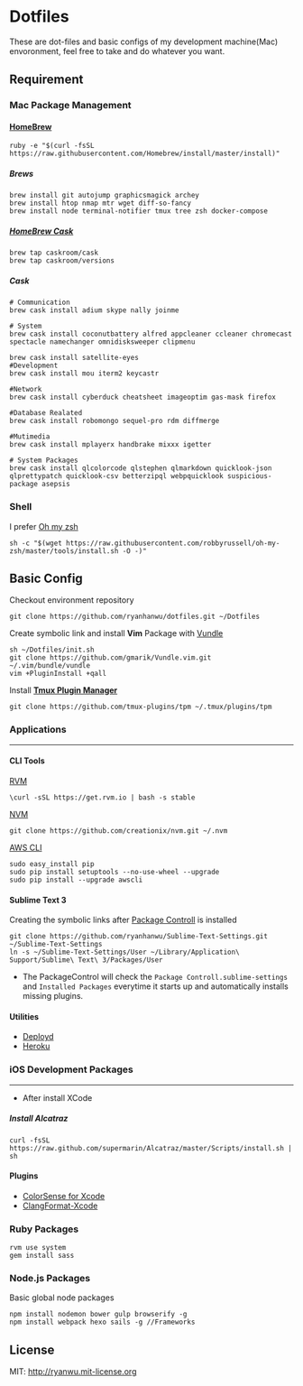# Dotfiles

These are dot-files and basic configs of my development machine(Mac) envoronment, feel free to take and do whatever you want.

## Requirement
### Mac Package Management

#### [HomeBrew](http://brew.sh/)

```
ruby -e "$(curl -fsSL https://raw.githubusercontent.com/Homebrew/install/master/install)"
```

##### Brews
```
brew install git autojump graphicsmagick archey
brew install htop nmap mtr wget diff-so-fancy
brew install node terminal-notifier tmux tree zsh docker-compose
```

##### [HomeBrew Cask](http://caskroom.io/)
```
brew tap caskroom/cask
brew tap caskroom/versions
```

##### Cask
```
# Communication
brew cask install adium skype nally joinme

# System 
brew cask install coconutbattery alfred appcleaner ccleaner chromecast spectacle namechanger omnidisksweeper clipmenu

brew cask install satellite-eyes
#Development
brew cask install mou iterm2 keycastr

#Network
brew cask install cyberduck cheatsheet imageoptim gas-mask firefox

#Database Realated
brew cask install robomongo sequel-pro rdm diffmerge

#Mutimedia
brew cask install mplayerx handbrake mixxx igetter

# System Packages
brew cask install qlcolorcode qlstephen qlmarkdown quicklook-json qlprettypatch quicklook-csv betterzipql webpquicklook suspicious-package asepsis
```

### Shell

I prefer [Oh my zsh](https://github.com/robbyrussell/oh-my-zsh)

```
sh -c "$(wget https://raw.githubusercontent.com/robbyrussell/oh-my-zsh/master/tools/install.sh -O -)"
```


## Basic Config
Checkout environment repository

```
git clone https://github.com/ryanhanwu/dotfiles.git ~/Dotfiles
```

Create symbolic link and install **Vim** Package with [Vundle](https://github.com/gmarik/Vundle.vim)

```
sh ~/Dotfiles/init.sh
git clone https://github.com/gmarik/Vundle.vim.git ~/.vim/bundle/vundle
vim +PluginInstall +qall
```
Install [**Tmux Plugin Manager**](https://github.com/tmux-plugins/tpm)
```
git clone https://github.com/tmux-plugins/tpm ~/.tmux/plugins/tpm
```

### Applications
---
#### CLI Tools
[RVM](http://rvm.io/)

```
\curl -sSL https://get.rvm.io | bash -s stable
```

[NVM](https://github.com/creationix/nvm)

```
git clone https://github.com/creationix/nvm.git ~/.nvm
```
[AWS CLI](http://docs.aws.amazon.com/cli/latest/userguide/cli-chap-getting-set-up.html#install-with-pip)

```
sudo easy_install pip
sudo pip install setuptools --no-use-wheel --upgrade
sudo pip install --upgrade awscli
```
#### Sublime Text 3
Creating the symbolic links after [Package Controll](https://packagecontrol.io/installation) is installed

```
git clone https://github.com/ryanhanwu/Sublime-Text-Settings.git ~/Sublime-Text-Settings
ln -s ~/Sublime-Text-Settings/User ~/Library/Application\ Support/Sublime\ Text\ 3/Packages/User
```
* The PackageControl will check the ```Package Controll.sublime-settings``` and ```Installed Packages``` everytime it starts up and automatically installs missing plugins.


#### Utilities

* [Deployd](http://deployd.com/)
* [Heroku](https://toolbelt.herokuapp.com/)

### iOS Development Packages
---
* After install XCode

##### Install Alcatraz
```
curl -fsSL https://raw.github.com/supermarin/Alcatraz/master/Scripts/install.sh | sh
```

#### Plugins
* [ColorSense for Xcode](https://github.com/omz/ColorSense-for-Xcode)
* [ClangFormat-Xcode](https://github.com/travisjeffery/ClangFormat-Xcode.git)

### Ruby Packages

```
rvm use system
gem install sass
```

### Node.js Packages
Basic global node packages

```
npm install nodemon bower gulp browserify -g
npm install webpack hexo sails -g //Frameworks
```

## License

MIT: http://ryanwu.mit-license.org


